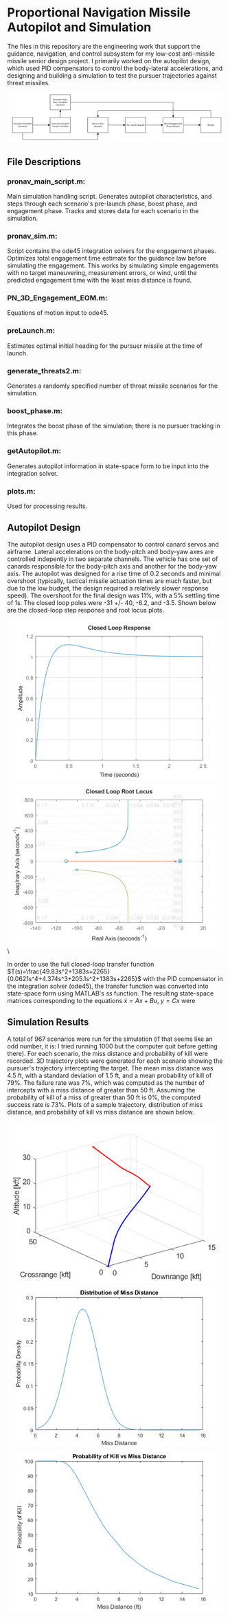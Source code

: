 # Proportional Navigation Missile Autopilot and Simulation
The files in this repository are the engineering work that support the guidance, navigation, and control subsystem for my low-cost anti-missile missile senior design project. I primarily worked on the autopilot design, which used PID compensators to control the body-lateral accelerations, and designing and building a simulation to test the pursuer trajectories against threat missiles.

![Simulation Flow Diagram](https://github.com/seanr08/PN_Guidance/blob/main/Images/sim_flow.png) 

## File Descriptions
### pronav_main_script.m:
Main simulation handling script. Generates autopilot characteristics, and steps through each scenario's pre-launch phase, boost phase, and engagement phase. Tracks and stores data for each scenario in the simulation.

### pronav_sim.m:
Script contains the ode45 integration solvers for the engagement phases. Optimizes total engagement time estimate for the guidance law before simulating the engagement. This works by simulating simple engagements with no target maneuvering, measurement errors, or wind, until the predicted engagement time with the least miss distance is found.

### PN_3D_Engagement_EOM.m:
Equations of motion input to ode45.

### preLaunch.m:
Estimates optimal initial heading for the pursuer missile at the time of launch.

### generate_threats2.m:
Generates a randomly specified number of threat missile scenarios for the simulation.

### boost_phase.m:
Integrates the boost phase of the simulation; there is no pursuer tracking in this phase.

### getAutopilot.m:
Generates autopilot information in state-space form to be input into the integration solver.

### plots.m:
Used for processing results.

## Autopilot Design
The autopilot design uses a PID compensator to control canard servos and airframe. Lateral accelerations on the body-pitch and body-yaw axes are controlled indepently in two separate channels. The vehicle has one set of canards responsible for the body-pitch axis and another for the body-yaw axis. The autopilot was designed for a rise time of 0.2 seconds and minimal overshoot (typically, tactical missile actuation times are much faster, but due to the low budget, the design required a relatively slower response speed). The overshoot for the final design was 11%, with a 5% settling time of 1s. The closed loop poles were -31 +/- 40, -6.2, and -3.5. Shown below are the closed-loop step response and root locus plots.

![Step Response](https://github.com/seanr08/PN_Guidance/blob/main/Images/CL_Step.png) \
![Root Locus](https://github.com/seanr08/PN_Guidance/blob/main/Images/CL_Root_Locus.png) \

In order to use the full closed-loop transfer function $T(s)=\frac{49.83s^2+1383s+2265}{0.0621s^4+4.374s^3+205.1s^2+1383s+2265}$ with the PID compensator in the integration solver (ode45), the transfer function was converted into state-space form using MATLAB's *ss* function. The resulting state-space matrices corresponding to the equations $\dot{x}=Ax+Bu$, $y=Cx$ were



## Simulation Results
A total of 967 scenarios were run for the simulation (if that seems like an odd number, it is: I tried running 1000 but the computer quit before getting there). For each scenario, the miss distance and probability of kill were recorded. 3D trajectory plots were generated for each scenario showing the pursuer's trajectory intercepting the target. The mean miss distance was 4.5 ft, with a standard deviation of 1.5 ft, and a mean probability of kill of 79%. The failure rate was 7%, which was computed as the number of intercepts with a miss distance of greater than 50 ft. Assuming the probability of kill of a miss of greater than 50 ft is 0%, the computed success rate is 73%. Plots of a sample trajectory, distribution of miss distance, and probability of kill vs miss distance are shown below.

![Sample Trajectory](https://github.com/seanr08/PN_Guidance/blob/main/Images/trajectories.png) \
![Distribution of Miss Distances](https://github.com/seanr08/PN_Guidance/blob/main/Images/Dist_Miss.png) \
![Probability of Kill vs Miss Distance](https://github.com/seanr08/PN_Guidance/blob/main/Images/PK_vs_MD.png)

